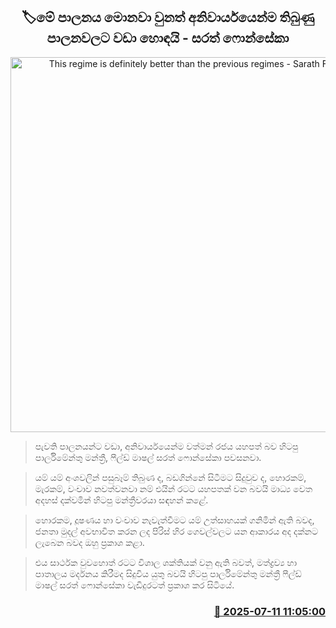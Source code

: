 <p align='center'><b><h2 align='center' title='This regime is definitely better than the previous regimes - Sarath Fonseka'>🏷මේ පාලනය මොනවා වුනත් අනිවාර්යයෙන්ම තිබුණු පාලනවලට වඩා හොඳයි - සරත් ෆොන්සේකා</h2></b></p>
<p align='center'><img src='https://helakuru.sgp1.cdn.digitaloceanspaces.com/esana/images/lib/sarath-fonaseka-dd-archived.jpg' width='600' alt='This regime is definitely better than the previous regimes - Sarath Fonseka'></p>

> පැවති පාලනයන්ට වඩා, අනිවාර්යයෙන්ම වත්මන් රජය යහපත් බව හිටපු පාර්ලිමේන්තු මන්ත්‍රී, ෆීල්ඩ් මාෂල් සරත් ෆොන්සේකා පවසනවා.

> යම් යම් අංශවලින් පසුබෑම් තිබුණ ද, බඩගින්නේ සිටීමට සිදුවුව ද, හොරකම්, මැරකම්, වංචාව නවත්වනවා නම් එයින් රටට යහපතක් වන බවයි මාධ්‍ය වෙත අදහස් දක්වමින් හිටපු මන්ත්‍රීවරයා සඳහන් කළේ.

> හොරකම, දූෂණය හා වංචාව නැවැත්වීමට යම් උත්සාහයක් ගනිමින් ඇති බවද, ජනතා මුදල් අවභාවිත කරන ලද පිරිස් හිර ගෙවල්වලට යන ආකාරය අද දක්නට ලැබෙන බවද ඔහු ප්‍රකාශ කළා.‍

> එය සාර්ථක වුවහොත් රටට විශාල ශක්තියක් වනු ඇති බවත්, මත්ද්‍රව්‍ය හා පාතාලය මර්දනය කිරීමද සිදුවිය යුතු බවයි හිටපු පාර්ලිමේන්තු මන්ත්‍රී ෆීල්ඩ් මාෂල් සරත් ෆොන්සේකා වැඩිදුරටත් ප්‍රක‍ාශ කර සිටියේ.



<h3 align='right'><a href='https://www.helakuru.lk/esana/p/111780/'>📅 2025-07-11 11:05:00</a></h3>
